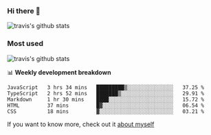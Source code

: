 ### Hi there 👋

<!--
**HondryTravis/HondryTravis** is a ✨ _special_ ✨ repository because its `README.md` (this file) appears on your GitHub profile.

Here are some ideas to get you started:

- 🔭 I’m currently working on ...
- 🌱 I’m currently learning ...
- 👯 I’m looking to collaborate on ...
- 🤔 I’m looking for help with ...
- 💬 Ask me about ...
- 📫 How to reach me: ...
- 😄 Pronouns: ...
- ⚡ Fun fact: ...
-->

![travis's github stats](https://github-readme-stats.vercel.app/api?username=HondryTravis&hide=stars)
### Most used
![travis's github stats](https://github-readme-stats.anuraghazra1.vercel.app/api/top-langs/?username=HondryTravis&layout=compact&hide_title=true)

📊 **Weekly development breakdown**

<!--START_SECTION:waka-->
```text
JavaScript   3 hrs 34 mins   █████████▒░░░░░░░░░░░░░░░   37.25 % 
TypeScript   2 hrs 52 mins   ███████▒░░░░░░░░░░░░░░░░░   29.91 % 
Markdown     1 hr 30 mins    ████░░░░░░░░░░░░░░░░░░░░░   15.72 % 
HTML         37 mins         █▓░░░░░░░░░░░░░░░░░░░░░░░   06.54 % 
CSS          18 mins         ▓░░░░░░░░░░░░░░░░░░░░░░░░   03.21 % 
```
<!--END_SECTION:waka-->

If you want to know more, check out it [about myself](https://hondrytravis.github.io/)
